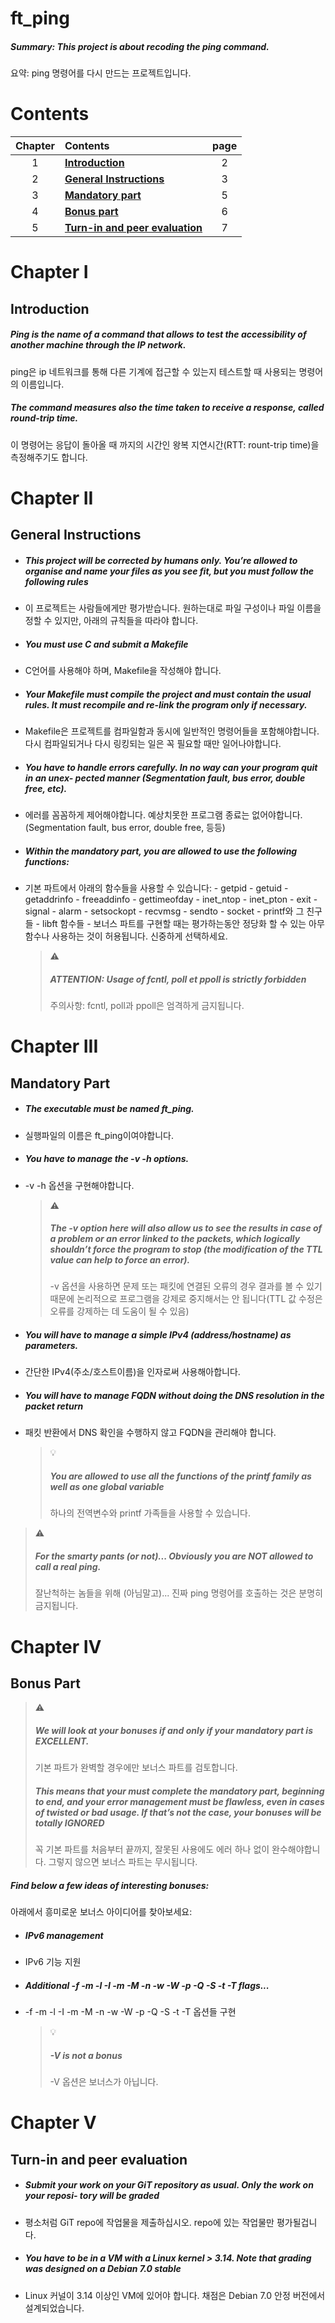 # ft_ping

##### Summary: This project is about recoding the ping command.

요약: ping 명령어를 다시 만드는 프로젝트입니다.

# Contents

| Chapter | Contents                                      | page |
| :-----: | :-------------------------------------------- | :--: |
|    1    | [**Introduction**](#Chapter-1)                |  2   |
|    2    | [**General Instructions**](#Chapter-2)        |  3   |
|    3    | [**Mandatory part**](#Chapter-3)              |  5   |
|    4    | [**Bonus part**](#Chapter-4)                  |  6   |
|    5    | [**Turn-in and peer evaluation**](#Chapter-5) |  7   |

# Chapter I

## Introduction

##### Ping is the name of a command that allows to test the accessibility of another machine through the IP network.

ping은 ip 네트워크를 통해 다른 기계에 접근할 수 있는지 테스트할 때 사용되는 명령어의 이름입니다.

##### The command measures also the time taken to receive a response, called round-trip time.

이 명령어는 응답이 돌아올 때 까지의 시간인 왕복 지연시간(RTT: rount-trip time)을 측정해주기도 합니다.

# Chapter II

## General Instructions

- ##### This project will be corrected by humans only. You’re allowed to organise and name your files as you see fit, but you must follow the following rules
- 이 프로젝트는 사람들에게만 평가받습니다. 원하는대로 파일 구성이나 파일 이름을 정할 수 있지만, 아래의 규칙들을 따라야 합니다.
- ##### You must use C and submit a Makefile
- C언어를 사용해야 하며, Makefile을 작성해야 합니다.
- ##### Your Makefile must compile the project and must contain the usual rules. It must recompile and re-link the program only if necessary.
- Makefile은 프로젝트를 컴파일함과 동시에 일반적인 명령어들을 포함해야합니다. 다시 컴파일되거나 다시 링킹되는 일은 꼭 필요할 때만 일어나야합니다.
- ##### You have to handle errors carefully. In no way can your program quit in an unex- pected manner (Segmentation fault, bus error, double free, etc).
- 에러를 꼼꼼하게 제어해야합니다. 예상치못한 프로그램 종료는 없어야합니다. (Segmentation fault, bus error, double free, 등등)
- ##### Within the mandatory part, you are allowed to use the following functions:
- 기본 파트에서 아래의 함수들을 사용할 수 있습니다: - getpid - getuid - getaddrinfo - freeaddinfo - gettimeofday - inet_ntop - inet_pton - exit - signal - alarm - setsockopt - recvmsg - sendto - socket - printf와 그 친구들 - libft 함수들 - 보너스 파트를 구현할 때는 평가하는동안 정당화 할 수 있는 아무 함수나 사용하는 것이 허용됩니다. 신중하게 선택하세요.
  > :warning:
  >
  > ##### ATTENTION: Usage of fcntl, poll et ppoll is strictly forbidden
  >
  > 주의사항: fcntl, poll과 ppoll은 엄격하게 금지됩니다.

# Chapter III

## Mandatory Part

- ##### The executable must be named ft_ping.
- 실행파일의 이름은 ft_ping이여야합니다.
- ##### You have to manage the -v -h options.
- -v -h 옵션을 구현해야합니다.
  > :warning:
  >
  > ##### The -v option here will also allow us to see the results in case of a problem or an error linked to the packets, which logically shouldn’t force the program to stop (the modification of the TTL value can help to force an error).
  >
  > -v 옵션을 사용하면 문제 또는 패킷에 연결된 오류의 경우 결과를 볼 수 있기 때문에 논리적으로 프로그램을 강제로 중지해서는 안 됩니다(TTL 값 수정은 오류를 강제하는 데 도움이 될 수 있음)
- ##### You will have to manage a simple IPv4 (address/hostname) as parameters.
- 간단한 IPv4(주소/호스트이름)을 인자로써 사용해아합니다.
- ##### You will have to manage FQDN without doing the DNS resolution in the packet return
- 패킷 반환에서 DNS 확인을 수행하지 않고 FQDN을 관리해야 합니다.
  > :bulb:
  >
  > ##### You are allowed to use all the functions of the printf family as well as one global variable
  >
  > 하나의 전역변수와 printf 가족들을 사용할 수 있습니다.

> :warning:
>
> ##### For the smarty pants (or not)... Obviously you are NOT allowed to call a real ping.
>
> 잘난척하는 놈들을 위해 (아님말고)... 진짜 ping 명령어를 호출하는 것은 분명히 금지됩니다.

# Chapter IV

## Bonus Part

> :warning:
>
> ##### We will look at your bonuses if and only if your mandatory part is EXCELLENT.
>
> 기본 파트가 완벽할 경우에만 보너스 파트를 검토합니다.
>
> ##### This means that your must complete the mandatory part, beginning to end, and your error management must be flawless, even in cases of twisted or bad usage. If that’s not the case, your bonuses will be totally IGNORED
>
> 꼭 기본 파트를 처음부터 끝까지, 잘못된 사용에도 에러 하나 없이 완수해야합니다. 그렇지 않으면 보너스 파트는 무시됩니다.

##### Find below a few ideas of interesting bonuses:

아래에서 흥미로운 보너스 아이디어를 찾아보세요:

- ##### IPv6 management
- IPv6 기능 지원
- ##### Additional -f -m -l -I -m -M -n -w -W -p -Q -S -t -T flags...
- -f -m -l -I -m -M -n -w -W -p -Q -S -t -T 옵션들 구현
  > :bulb:
  >
  > ##### -V is not a bonus
  >
  > -V 옵션은 보너스가 아닙니다.

# Chapter V

## Turn-in and peer evaluation

- ##### Submit your work on your GiT repository as usual. Only the work on your reposi- tory will be graded
- 평소처럼 GiT repo에 작업물을 제출하십시오. repo에 있는 작업물만 평가될겁니다.
- ##### You have to be in a VM with a Linux kernel > 3.14. Note that grading was designed on a Debian 7.0 stable
- Linux 커널이 3.14 이상인 VM에 있어야 합니다. 채점은 Debian 7.0 안정 버전에서 설계되었습니다.
